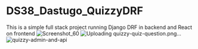 # DS38_Dastugo_QuizzyDRF
This is a simple full stack project running  Django DRF in backend and React on frontend
![Screenshot_60](https://user-images.githubusercontent.com/43504027/144931303-8511b393-26c7-4f74-8cc5-82294299a867.png)
![Uploading quizzy-quiz-question.png…]()
![quizzy-admin-and-api](https://user-images.githubusercontent.com/43504027/144931332-cfa40a4c-4f89-4221-a618-b6d1a54ed4f9.png)
